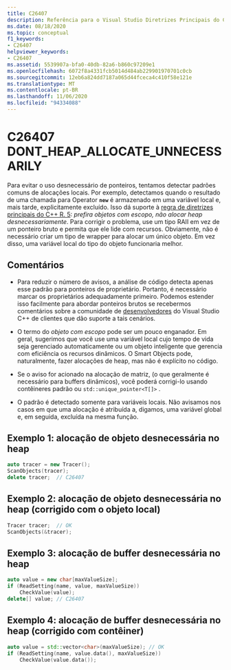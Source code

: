 ```yaml
---
title: C26407
description: Referência para o Visual Studio Diretrizes Principais do C++ aviso de análise de código C26407.
ms.date: 08/18/2020
ms.topic: conceptual
f1_keywords:
- C26407
helpviewer_keywords:
- C26407
ms.assetid: 5539907a-bfa0-40db-82a6-b860c97209e1
ms.openlocfilehash: 6072f8a4331fcb5014d484ab229901970701c0cb
ms.sourcegitcommit: 12eb6a824dd7187a065d44fceca4c410f58e121e
ms.translationtype: MT
ms.contentlocale: pt-BR
ms.lasthandoff: 11/06/2020
ms.locfileid: "94334088"
---
```

# <a name="c26407-dont_heap_allocate_unnecessarily"></a>C26407 DONT_HEAP_ALLOCATE_UNNECESSARILY

Para evitar o uso desnecessário de ponteiros, tentamos detectar padrões comuns de alocações locais. Por exemplo, detectamos quando o resultado de uma chamada para Operator **`new`** é armazenado em uma variável local e, mais tarde, explicitamente excluído. Isso dá suporte à [regra de diretrizes principais do C++ R. 5](https://github.com/isocpp/CppCoreGuidelines/blob/master/CppCoreGuidelines.md#r5-prefer-scoped-objects-dont-heap-allocate-unnecessarily): *prefira objetos com escopo, não alocar heap desnecessariamente*. Para corrigir o problema, use um tipo RAII em vez de um ponteiro bruto e permita que ele lide com recursos. Obviamente, não é necessário criar um tipo de wrapper para alocar um único objeto. Em vez disso, uma variável local do tipo do objeto funcionaria melhor.

## <a name="remarks"></a>Comentários

- Para reduzir o número de avisos, a análise de código detecta apenas esse padrão para ponteiros de proprietário. Portanto, é necessário marcar os proprietários adequadamente primeiro. Podemos estender isso facilmente para abordar ponteiros brutos se recebermos comentários sobre a comunidade de [desenvolvedores](https://aka.ms/feedback/suggest?space=62) do Visual Studio C++ de clientes que dão suporte a tais cenários.

- O termo do *objeto com escopo* pode ser um pouco enganador. Em geral, sugerimos que você use uma variável local cujo tempo de vida seja gerenciado automaticamente ou um objeto inteligente que gerencia com eficiência os recursos dinâmicos. O Smart Objects pode, naturalmente, fazer alocações de heap, mas não é explícito no código.

- Se o aviso for acionado na alocação de matriz, (o que geralmente é necessário para buffers dinâmicos), você poderá corrigi-lo usando contêineres padrão ou `std::unique_pointer<T[]>` .

- O padrão é detectado somente para variáveis locais. Não avisamos nos casos em que uma alocação é atribuída a, digamos, uma variável global e, em seguida, excluída na mesma função.

## <a name="example-1-unnecessary-object-allocation-on-heap"></a>Exemplo 1: alocação de objeto desnecessária no heap

```cpp
auto tracer = new Tracer();
ScanObjects(tracer);
delete tracer;  // C26407
```

## <a name="example-2-unnecessary-object-allocation-on-heap-fixed-with-local-object"></a>Exemplo 2: alocação de objeto desnecessária no heap (corrigido com o objeto local)

```cpp
Tracer tracer;  // OK
ScanObjects(&tracer);
```

## <a name="example-3-unnecessary-buffer-allocation-on-heap"></a>Exemplo 3: alocação de buffer desnecessária no heap

```cpp
auto value = new char[maxValueSize];
if (ReadSetting(name, value, maxValueSize))
    CheckValue(value);
delete[] value; // C26407
```

## <a name="example-4-unnecessary-buffer-allocation-on-the-heap-fixed-with-container"></a>Exemplo 4: alocação de buffer desnecessária no heap (corrigido com contêiner)

```cpp
auto value = std::vector<char>(maxValueSize); // OK
if (ReadSetting(name, value.data(), maxValueSize))
    CheckValue(value.data());
```
